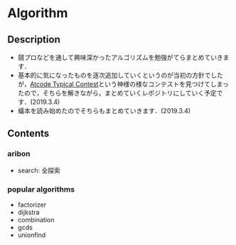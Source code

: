 # Algorithm

## Description
- 競プロなどを通して興味深かったアルゴリズムを勉強がてらまとめていきます．
- 基本的に気になったものを逐次追加していくというのが当初の方針でしたが，[Atcode Typical Contest](https://atc001.contest.atcoder.jp)という神様の様なコンテストを見つけてしまったので，そちらを解きながら，まとめていくレポジトリにしていく予定です．(2019.3.4)
- 蟻本を読み始めたのでそちらもまとめていきます．(2019.3.4)

## Contents
### aribon
- search: 全探索

### popular algorithms
- factorizer
- dijkstra
- combination
- gcds
- unionfind
